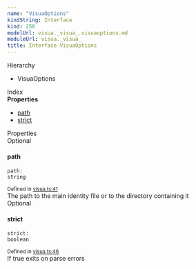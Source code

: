 ```yaml
---
name: "VisuaOptions"
kindString: Interface
kind: 256
modelUrl: visua._visua_.visuaoptions.md
moduleUrl: visua._visua_
title: Interface VisuaOptions
---
```



<section class="pt-2 tsd-panel tsd-hierarchy">
<div class="lead">Hierarchy</div>
<ul class="pl-3 tsd-hierarchy list-style-initial">
<li>
<span class="target">VisuaOptions</span>

</li>
</ul>

</section>





<section >
<div class="lead pb-2">Index</div>
<section class="tsd-panel tsd-index-panel">
<div class="tsd-index-content">
<section class="tsd-index-section ">
<strong>Properties</strong>
<ul>
<li class=""><a href=".visua._visua_.visuaoptions/#path" class="tsd-kind-icon">path</a></li>
<li class=""><a href=".visua._visua_.visuaoptions/#strict" class="tsd-kind-icon">strict</a></li>
</ul>
</section>
</div>
</section>
</section>
<section>
<div class="lead">Properties</div>
<section class="pb-4 pt-2 ">
<div class="d-flex flex-row">
<div class="h4 pr-1"><span class="badge badge-primary">Optional</span></div>
<h4 id="path">path</h4>
</div>

<code class="tsd-signature tsd-kind-icon">path<span class="tsd-signature-symbol">:</span> <span class="tsd-signature-type">string</span></code>

<aside class="tsd-sources pb-2">
<div class="d-flex flex-column">
<small class="text-muted">Defined in <a href="https://github.com/umbopepato/visua/blob/dbefde1/src/visua.ts#L41">visua.ts:41</a></small>
</div>
</aside>
<div class="pt-1 tsd-comment">
<div markdown="1">
The path to the main identity file or to the directory containing it
</div>
</div>




</section>
<section class="pb-4 pt-2 ">
<div class="d-flex flex-row">
<div class="h4 pr-1"><span class="badge badge-primary">Optional</span></div>
<h4 id="strict">strict</h4>
</div>

<code class="tsd-signature tsd-kind-icon">strict<span class="tsd-signature-symbol">:</span> <span class="tsd-signature-type">boolean</span></code>

<aside class="tsd-sources pb-2">
<div class="d-flex flex-column">
<small class="text-muted">Defined in <a href="https://github.com/umbopepato/visua/blob/dbefde1/src/visua.ts#L46">visua.ts:46</a></small>
</div>
</aside>
<div class="pt-1 tsd-comment">
<div markdown="1">
If true exits on parse errors
</div>
</div>




</section>
</section>
